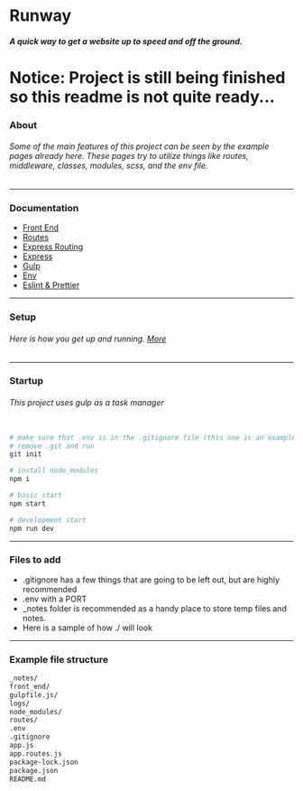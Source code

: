 # Runway
##### A quick way to get a website up to speed and off the ground.

# Notice: Project is still being finished so this readme is not quite ready...

### About
###### Some of the main features of this project can be seen by the example pages already here. These pages try to utilize things like routes, middleware, classes, modules, scss, and the env file.

***
### Documentation
* [Front End](./documentation/front_end.md)
* [Routes](./documentation/routes.md)
* [Express Routing](./documentation/express_routing.md)
* [Express](./documentation/express.md)
* [Gulp](./documentation/gulp.md)
* [Env](./documentation/env.md)
* [Eslint & Prettier](./documentation/eslint_and_prettier.md)

***


### Setup
###### Here is how you get up and running. [More](./documentation/setup.md)


***
### Startup
###### This project uses gulp as a task manager



```bash

# make sure that .env is in the .gitignore file (this one is an example for reference only)
# remove .git and run
git init

# install node_modules
npm i

# basic start
npm start

# development start
npm run dev
```
***
### Files to add
* .gitignore has a few things that are going to be left out, but are highly recommended
* .env with a PORT
* _notes folder is recommended as a handy place to store temp files and notes.
* Here is a sample of how ./ will look

***
### Example file structure
```txt
_notes/
front_end/
gulpfile.js/
logs/
node_modules/
routes/
.env
.gitignore
app.js
app.routes.js
package-lock.json
package.json
README.md
```

